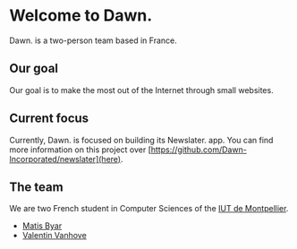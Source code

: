 # Welcome to Dawn.

Dawn. is a two-person team based in France.

## Our goal

Our goal is to make the most out of the Internet through small websites.

## Current focus

Currently, Dawn. is focused on building its Newslater. app. You can find more information on this project over [https://github.com/Dawn-Incorporated/newslater](here).

## The team

We are two French student in Computer Sciences of the [IUT de Montpellier](https://fr.wikipedia.org/wiki/Institut_universitaire_de_technologie_de_Montpellier-Sète).

- [Matis Byar](https://github.com/matisbyar)
- [Valentin Vanhove](https://github.com/vanhovev)
